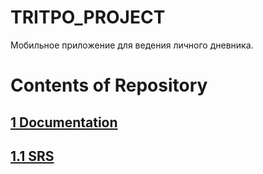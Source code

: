 # TRITPO_PROJECT
Мобильное приложение для ведения личного дневника.


# Contents of Repository

## [1 Documentation](https://github.com/kirillstasiuk/TRITPO_PROJECT/tree/master/documets)
## [1.1 SRS](https://github.com/kirillstasiuk/TRITPO_PROJECT/blob/master/SRS.md)
